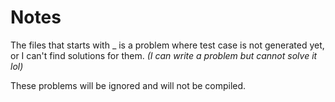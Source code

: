# Notes

The files that starts with \_ is a problem where test case is not generated yet,
or I can't find solutions for them. _(I can write a problem but cannot solve it lol)_

These problems will be ignored and will not be compiled.

